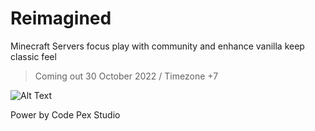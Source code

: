 # Reimagined
Minecraft Servers focus play with community and enhance vanilla keep classic feel


> Coming out 30 October 2022 / Timezone +7

![Alt Text](https://media.discordapp.net/attachments/1030168555334930503/1030470004174508103/extraction_reimage_optimize.gif)

Power by Code Pex Studio

